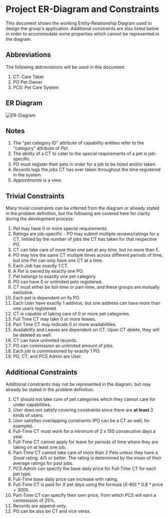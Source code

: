 ﻿# Project ER-Diagram and Constraints

This document shows the working Entity-Relationship Diagram used to design the group's application. Additional constraints are also listed below in order to accommodate some properties which cannot be represented in the diagram.

## Abbreviations
The following abbreviations will be used in this document:

 1. CT: Care Taker
 2. PO Pet Owner
 3. PCS: Pet Care System

## ER Diagram
![ER-Diagram](https://i.imgur.com/jFLF67l.jpg)

## Notes
1. The "pet category ID" attribute of capability entities refer to the "category" attribute of *Pet*.
2. The ability of a CT to cater to the special requirements of a pet is job-specific.
3. PO must register their pets in order for a job to be listed and/or taken.
4. *Records* logs the *jobs* CT has ever taken throughout the time registered in the system.
5. *Appointments* is a view.

## Trivial Constraints
Many trivial constraints can be inferred from the diagram or already stated in the problem definition, but the following are covered here for clarity during the development process:
1. *Pet* may have 0 or more special requirements.
2. Ratings are job-specific - PO may submit multiple reviews/ratings for a CT, limited by the number of jobs the CT has taken for that respective PO.
3. CT can take care of more than one pet at any time, but no more than 5.
4. PO may hire the same CT multiple times across different periods of time, but one *Pet* can only have one CT at a time.
5. Each *Job* has exactly 1 CT.
6. A *Pet* is owned by exactly one PO.
4. Pet belongs to exactly one pet category.
7. PO can have 0 or unlimited pets registered.
8. CT must either be full-time or part-time, and these groups are mutually exclusive.
9. Each pet is dependent on its PO. 
10. Each User have exactly 1 address, but one address can have more than one users registered.
11. CT is capable of taking care of 0 or more pet categories.
12. Full Time CT may take 0 or more leaves.
13. Part Time CT may indicate 0 or more availabilities.
18. Availability and Leaves are dependent on CT. Upon CT delete, they will be deleted as well.
14. CT can have unlimited records. 
15. PO can commission an unlimited amount of jobs.
16. Each job is commissioned by exactly 1 PO.
17. PO, CT, and PCS Admin are User.


## Additional Constraints
Additional constraints may not be represented in the diagram, but may already be stated in the problem definition.

 1. CT should not take care of pet categories which they cannot care for under capabilities.
 2. *User* does not satisfy covering constraints since there are **at least** 3 kinds of users.
 3. *User* satisfies overlapping constraints (PO can be a CT as well, for example).
 6. Full-Time CT must work for a minimum of 2 x 150 consecutive days a year.
 7. Full-Time CT cannot apply for leave for periods of time where they are taking on at least one job.
 8. Part-Time CT cannot take care of more than 2 Pets unless they have a *Good* rating: 4/5 or better. The rating is determined by the mean of their average ratings for past jobs.
 9. *PCS Admin* can specify the base daily price for Full-Time CT for each pet type.
10. Full-Time base daily price can increase with rating.
11. Full-Time CT is paid for *X* pet days using the formula (*X*-60) \* 0.8 \* price + 3000.
12. Part-Time CT can specify their own price, from which PCS will earn a commission of 25%.
13. Records are append-only.
14. PO can be also be CT and vice versa.
